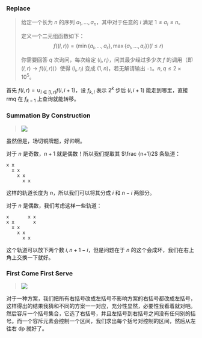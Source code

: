 ### Replace

> 给定一个长为 $n$ 的序列 $a_1,\ldots,a_n$，其中对于任意的 $i$ 满足 $1 \leq a_i \leq n$。
>
> 定义一个二元组函数如下：
> $$f((l,r))=(\min\{a_l,\ldots,a_r\},\max\{a_l,\ldots,a_r\})(l \leq r)$$
>
> 你需要回答 $q$ 次询问，每次给定 $(l_i,r_i)$，问其最少经过多少次 $f$ 的调用（即 $(l,r) \rightarrow f((l,r))$）使得 $(l_i,r_i)$ 变成 $(1,n)$，若无解请输出 `-1`。$n,q\le 2\times 10^5$。

首先 $f(l,r)=\cup_{i\in[l,r)} f(i,i+1)$，设 $f_{k,i}$ 表示 $2^k$ 步后 $(i,i+1)$ 能走到哪里，直接 rmq 在 $f_{k-1}$ 上查询就能转移。

### Summation By Construction

>![](./p41.png)

虽然但是，场切铜牌题，好帅啊。

对于 $n$ 是奇数，$n+1$ 就是偶数！所以我们提取其 $\frac {n+1}2$ 条轨道：

```
x x
  x x
    x x
      x x
```

这样的轨道长度为 $n$，所以我们可以将其分成 $i$ 和 $n-i$ 两部分。

对于 $n$ 是偶数，我们考虑这样一些轨道：

```
x       x x 
x x       x
  x x
    x x
      x x
```

这个轨道可以放下两个数 $i,n+1-i$，但是问题在于 $n$ 的这个会成环，我们在右上角上交换一下就好。

### First Come First Serve

> ![](./p42.png)

对于一种方案，我们把所有右括号改成左括号不影响方案的右括号都改成左括号，这样得出的结果我猜和不同的方案一一对应，充分性显然，必要性我看着就对吧。然后容斥一个括号集合，它选了右括号，并且左括号到右括号之间没有任何别的括号。而一个容斥元素会控制一个区间，我们求出每个括号对控制的区间，然后从左往右 dp 就好了。